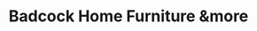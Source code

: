 ---
title: "Badcock Home Furniture &more"
url: /goldsboro/badcock-home-furniture-undmore/
shop: Möbel
---